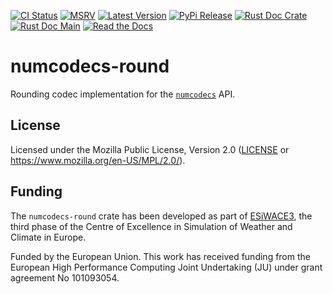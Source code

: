 [![CI Status]][workflow] [![MSRV]][repo] [![Latest Version]][crates.io] [![PyPi Release]][pypi] [![Rust Doc Crate]][docs.rs] [![Rust Doc Main]][docs] [![Read the Docs]][rtdocs]

[CI Status]: https://img.shields.io/github/actions/workflow/status/juntyr/numcodecs-rs/ci.yml?branch=main
[workflow]: https://github.com/juntyr/numcodecs-rs/actions/workflows/ci.yml?query=branch%3Amain

[MSRV]: https://img.shields.io/badge/MSRV-1.82.0-blue
[repo]: https://github.com/juntyr/numcodecs-rs

[Latest Version]: https://img.shields.io/crates/v/numcodecs-round
[crates.io]: https://crates.io/crates/numcodecs-round

[PyPi Release]: https://img.shields.io/pypi/v/numcodecs-wasm-round.svg
[pypi]: https://pypi.python.org/pypi/numcodecs-wasm-round

[Rust Doc Crate]: https://img.shields.io/docsrs/numcodecs-round
[docs.rs]: https://docs.rs/numcodecs-round/

[Rust Doc Main]: https://img.shields.io/badge/docs-main-blue
[docs]: https://juntyr.github.io/numcodecs-rs/numcodecs_round

[Read the Docs]: https://img.shields.io/readthedocs/numcodecs-wasm?label=readthedocs
[rtdocs]: https://numcodecs-wasm.readthedocs.io/en/stable/api/numcodecs_wasm_round/

# numcodecs-round

Rounding codec implementation for the [`numcodecs`] API.

[`numcodecs`]: https://docs.rs/numcodecs/0.2/numcodecs/

## License

Licensed under the Mozilla Public License, Version 2.0 ([LICENSE](LICENSE) or https://www.mozilla.org/en-US/MPL/2.0/).

## Funding

The `numcodecs-round` crate has been developed as part of [ESiWACE3](https://www.esiwace.eu), the third phase of the Centre of Excellence in Simulation of Weather and Climate in Europe.

Funded by the European Union. This work has received funding from the European High Performance Computing Joint Undertaking (JU) under grant agreement No 101093054.

